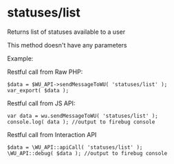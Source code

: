 statuses/list
===

Returns list of statuses available to a user

This method doesn't have any parameters

Example:

Restful call from Raw PHP:
```
$data = $WU_API->sendMessageToWU( 'statuses/list' );
var_export( $data );
```

Restful call from JS API:
```
var data = wu.sendMessageToWU( 'statuses/list' );
console.log( data ); //output to firebug console
```

Restful call from Interaction API
```
$data = \WU_API::apiCall( 'statuses/list' );
\WU_API::debug( $data ); //output to firebug console
```
